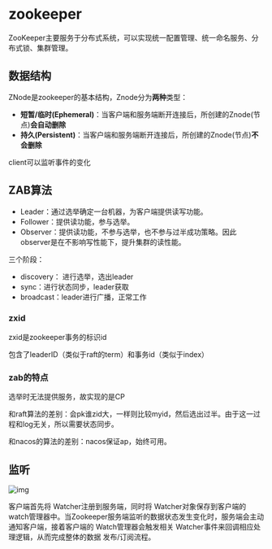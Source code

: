 # zookeeper

ZooKeeper主要服务于分布式系统，可以实现统一配置管理、统一命名服务、分布式锁、集群管理。

## 数据结构

ZNode是zookeeper的基本结构，Znode分为**两种**类型：

- **短暂/临时(Ephemeral)**：当客户端和服务端断开连接后，所创建的Znode(节点)**会自动删除**
- **持久(Persistent)**：当客户端和服务端断开连接后，所创建的Znode(节点)**不会删除**

client可以监听事件的变化

## ZAB算法

- Leader：通过选举确定一台机器，为客户端提供读写功能。
- Follower：提供读功能，参与选举。
- Observer：提供读功能，不参与选举，也不参与过半成功策略。因此observer是在不影响写性能下，提升集群的读性能。



三个阶段：

- discovery： 进行选举，选出leader
- sync：进行状态同步，leader获取
- broadcast：leader进行广播，正常工作

### zxid

zxid是zookeeper事务的标识id

包含了leaderID（类似于raft的term）和事务id（类似于index）

### zab的特点

选举时无法提供服务，故实现的是CP

和raft算法的差别：会pk谁zid大，一样则比较myid，然后选出过半。由于这一过程和log无关，所以需要状态同步。

和nacos的算法的差别：nacos保证ap，始终可用。

## 监听

![img](https://img-blog.csdnimg.cn/3adf6d2686a24f3a9fe3ea158adba96b.png?x-oss-process=image/watermark,type_d3F5LXplbmhlaQ,shadow_50,text_Q1NETiBAWl9ISEhIX1o=,size_20,color_FFFFFF,t_70,g_se,x_16)

客户端首先将 Watcher注册到服务端，同时将 Watcher对象保存到客户端的watch管理器中。当Zookeeper服务端监听的数据状态发生变化时，服务端会主动通知客户端，接着客户端的 Watch管理器会触发相关 Watcher事件来回调相应处理逻辑，从而完成整体的数据 发布/订阅流程。
